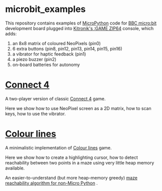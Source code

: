 # microbit_examples

This repository contains examples of [MicroPython](https://microbit-micropython.readthedocs.io/en/latest/tutorials/hello.html)
code for [BBC micro:bit](https://en.wikipedia.org/wiki/Micro_Bit) development board
plugged into [Kitronik's :GAME ZIP64](https://www.kitronik.co.uk/pdf/5626-game-zip-64-microbit-datasheet.pdf) console,
which adds:
1. an 8x8 matrix of coloured NeoPixels (pin0)
2. 6 extra buttons (pin8, pin12, pin13, pin14, pin15, pin16)
3. a vibrator for haptic feedback (pin1)
4. a piezo buzzer (pin2)
5. on-board batteries for autonomy

# [Connect 4](connect4.py)

A two-player version of classic [Connect 4](https://en.wikipedia.org/wiki/Connect_Four) game.

Here we show how to use NeoPixel screen as a 2D matrix, how to scan keys, how to use the vibrator.

# [Colour lines](colour_lines.py)

A minimalistic implementation of [Colour lines](http://www.vtorov.com/lines/) game.

Here we show how to create a highlighting cursor, how to detect reachability between two points in a maze
using very little heap memory available.

An easier-to-understand (but more heap-memory greedy) [maze reachability algorithm for non-Micro Python](mazement.py) .

